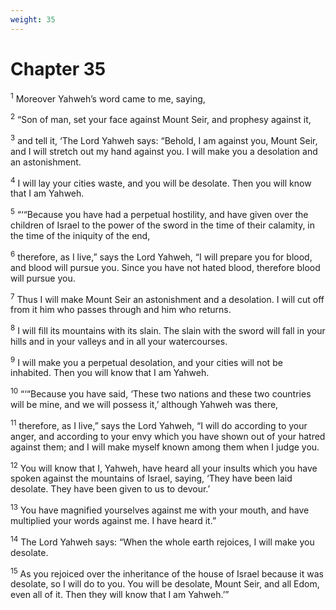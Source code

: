 ```yaml
---
weight: 35
---
```


# Chapter 35

<sup>1</sup> Moreover Yahweh’s word came to me, saying, 

<sup>2</sup> “Son of man, set your face against Mount Seir, and prophesy against it, 

<sup>3</sup> and tell it, ‘The Lord Yahweh says: “Behold, I am against you, Mount Seir, and I will stretch out my hand against you. I will make you a desolation and an astonishment. 

<sup>4</sup> I will lay your cities waste, and you will be desolate. Then you will know that I am Yahweh. 

<sup>5</sup> “‘“Because you have had a perpetual hostility, and have given over the children of Israel to the power of the sword in the time of their calamity, in the time of the iniquity of the end, 

<sup>6</sup> therefore, as I live,” says the Lord Yahweh, “I will prepare you for blood, and blood will pursue you. Since you have not hated blood, therefore blood will pursue you. 

<sup>7</sup> Thus I will make Mount Seir an astonishment and a desolation. I will cut off from it him who passes through and him who returns. 

<sup>8</sup> I will fill its mountains with its slain. The slain with the sword will fall in your hills and in your valleys and in all your watercourses. 

<sup>9</sup> I will make you a perpetual desolation, and your cities will not be inhabited. Then you will know that I am Yahweh. 

<sup>10</sup> “‘“Because you have said, ‘These two nations and these two countries will be mine, and we will possess it,’ although Yahweh was there, 

<sup>11</sup> therefore, as I live,” says the Lord Yahweh, “I will do according to your anger, and according to your envy which you have shown out of your hatred against them; and I will make myself known among them when I judge you. 

<sup>12</sup> You will know that I, Yahweh, have heard all your insults which you have spoken against the mountains of Israel, saying, ‘They have been laid desolate. They have been given to us to devour.’ 

<sup>13</sup> You have magnified yourselves against me with your mouth, and have multiplied your words against me. I have heard it.” 

<sup>14</sup> The Lord Yahweh says: “When the whole earth rejoices, I will make you desolate. 

<sup>15</sup> As you rejoiced over the inheritance of the house of Israel because it was desolate, so I will do to you. You will be desolate, Mount Seir, and all Edom, even all of it. Then they will know that I am Yahweh.’” 


